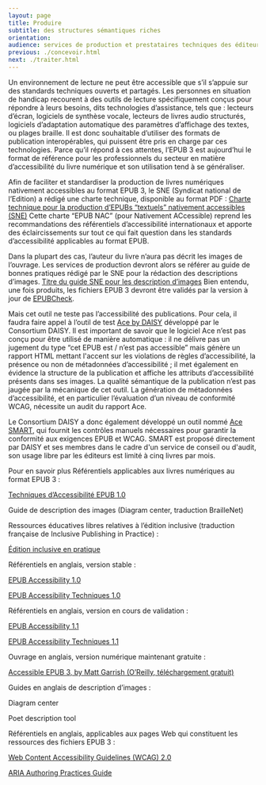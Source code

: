 ```yaml
---
layout: page
title: Produire
subtitle: des structures sémantiques riches
orientation:
audience: services de production et prestataires techniques des éditeurs
previous: ./concevoir.html
next: ./traiter.html
---
```


Un environnement de lecture ne peut être accessible que s’il s’appuie sur des standards techniques ouverts et partagés. Les personnes en situation de handicap recourent à des outils de lecture spécifiquement conçus pour répondre à leurs besoins, dits technologies d’assistance, tels que : lecteurs d’écran, logiciels de synthèse vocale, lecteurs de livres audio structurés, logiciels d’adaptation automatique des paramètres d’affichage des textes, ou plages braille. Il est donc souhaitable d’utiliser des formats de publication interopérables, qui puissent être pris en charge par ces technologies. Parce qu’il répond à ces attentes, l’EPUB 3 est aujourd’hui le format de référence pour les professionnels du secteur en matière d’accessibilité du livre numérique et son utilisation tend à se généraliser.

Afin de faciliter et standardiser la production de livres numériques nativement accessibles au format EPUB 3, le SNE (Syndicat national de l’Edition) a rédigé une charte technique, disponible au format PDF :
[Charte technique pour la production d’EPUBs “textuels” nativement accessibles (SNE)](https://www.sne.fr/app/uploads/2020/12/ePubAccessibleCharteSNE_v1.0-au-08-12-2020.pdf)
Cette charte “EPUB NAC” (pour Nativement ACcessible) reprend les recommandations des référentiels d’accessibilité internationaux et apporte des éclaircissements sur tout ce qui fait question dans les standards d’accessibilité applicables au format EPUB.

Dans la plupart des cas, l’auteur du livre n’aura pas décrit les images de l’ouvrage. Les services de production devront alors se référer au guide de bonnes pratiques rédigé par le SNE pour la rédaction des descriptions d’images.
[Titre du guide SNE pour les description d’images](lien)
Bien entendu, une fois produits, les fichiers EPUB 3 devront être validés par la version à jour de [EPUBCheck](https://github.com/w3c/epubcheck/releases).

Mais cet outil ne teste pas l’accessibilité des publications. Pour cela, il faudra faire appel à l’outil de test [Ace by DAISY](https://daisy.org/activities/software/ace/) développé par le Consortium DAISY. Il est important de savoir que le logiciel Ace n’est pas conçu pour être utilisé de manière automatique : il ne délivre pas un jugement du type “cet EPUB est / n’est pas accessible” mais génère un rapport HTML mettant l'accent sur les violations de règles d’accessibilité, la présence ou non de métadonnées d’accessibilité ; il met également en évidence la structure de la publication et affiche les attributs d’accessibilité présents dans ses images. La qualité sémantique de la publication n’est pas jaugée par la mécanique de cet outil. La génération de métadonnées d’accessibilité, et en particulier l’évaluation d’un niveau de conformité WCAG, nécessite un audit du rapport Ace.

Le Consortium DAISY a donc également développé un outil nommé [Ace SMART](https://daisy.org/activities/services/smart/), qui fournit les contrôles manuels nécessaires pour garantir la conformité aux exigences EPUB et WCAG. SMART est proposé directement par DAISY et ses membres dans le cadre d'un service de conseil ou d'audit, son usage libre par les éditeurs est limité à cinq livres par mois.

Pour en savoir plus
Référentiels applicables aux livres numériques au format EPUB 3 :

[Techniques d’Accessibilité EPUB 1.0](http://www.edrlab.org/public/sne/TAE_HTML_V3/Techniques_d_Accessibilite_EPUB%201.0.html)

Guide de description des images (Diagram center, traduction BrailleNet)

Ressources éducatives libres relatives à l’édition inclusive (traduction française de Inclusive Publishing in Practice) :

<a href="https://www.inclusivepublishinginpractice.org/" class="link color_orange">Édition inclusive en pratique</a>

Référentiels en anglais, version stable :

<a href="https://www.w3.org/Submission/epub-a11y/" class="link color_orange">EPUB Accessibility 1.0</a>

<a href="https://idpf.org/epub/a11y/techniques/" class="link color_orange">EPUB Accessibility Techniques 1.0</a>

Référentiels en anglais, version en cours de validation :

<a href="https://www.w3.org/TR/epub-a11y-11/" class="link color_orange">EPUB Accessibility 1.1</a>

<a href="https://www.w3.org/TR/epub-a11y-tech-11/" class="link color_orange">EPUB Accessibility Techniques 1.1</a>

Ouvrage en anglais, version numérique maintenant gratuite :

<a href="https://www.oreilly.com/library/view/accessible-epub-3/9781449329297/" class="link color_orange">Accessible EPUB 3, by Matt Garrish (O’Reilly, téléchargement gratuit)</a>

Guides en anglais de description d’images :

Diagram center

Poet description tool

Référentiels en anglais, applicables aux pages Web qui constituent les ressources des fichiers EPUB 3 :

<a href="https://www.w3.org/TR/WCAG20/" class="link color_orange">Web Content Accessibility Guidelines (WCAG) 2.0</a>

<a href="https://www.w3.org/WAI/ARIA/apg/" class="link color_orange">ARIA Authoring Practices Guide</a>
